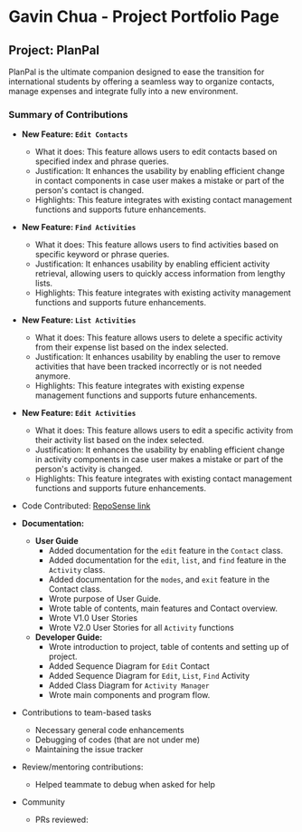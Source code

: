 # Gavin Chua - Project Portfolio Page

## Project: PlanPal
PlanPal is the ultimate companion designed to ease the transition for international students by offering a seamless way to organize contacts, manage expenses and integrate fully into a new environment.
### Summary of Contributions
* **New Feature: `Edit Contacts`**
    * What it does: This feature allows users to edit contacts based on specified index and phrase queries.
    * Justification: It enhances the usability by enabling efficient change in contact components in case user makes a mistake or part of the person's contact is changed.
    * Highlights: This feature integrates with existing contact management functions and supports future enhancements.

* **New Feature: `Find Activities`**
    * What it does: This feature allows users to find activities based on specific keyword or phrase queries.
    * Justification: It enhances usability by enabling efficient activity retrieval, allowing users to quickly access information from lengthy lists.
    * Highlights: This feature integrates with existing activity management functions and supports future enhancements.

* **New Feature: `List Activities`**
    * What it does: This feature allows users to delete a specific activity from their expense list based on the index selected.
    * Justification: It enhances usability by enabling the user to remove activities that have been tracked incorrectly or is not needed anymore.
    * Highlights: This feature integrates with existing expense management functions and supports future enhancements.

* **New Feature: `Edit Activities`**
    * What it does: This feature allows users to edit a specific activity from their activity list based on the index selected.
    * Justification: It enhances the usability by enabling efficient change in activity components in case user makes a mistake or part of the person's activity is changed.
    * Highlights: This feature integrates with existing contact management functions and supports future enhancements.


* Code Contributed: [RepoSense link](https://nus-cs2113-ay2425s1.github.io/tp-dashboard/?search=w14-2&sort=groupTitle&sortWithin=title&timeframe=commit&mergegroup=&groupSelect=groupByRepos&breakdown=true&checkedFileTypes=docs~functional-code~test-code~other&since=2024-09-20&tabOpen=true&tabType=zoom&zA=parasytezz&zR=AY2425S1-CS2113-W14-2%2Ftp%5Bmaster%5D&zACS=90.54285714285714&zS=2024-09-20&zFS=w14-2&zU=2024-10-28&zMG=false&zFTF=commit&zFGS=groupByRepos&zFR=false)


* **Documentation:**
    * **User Guide**
        * Added documentation for the `edit` feature in the `Contact` class.
        * Added documentation for the `edit`, `list`, and `find` feature in the `Activity` class.
        * Added documentation for the `modes`, and `exit` feature in the Contact class.
        * Wrote purpose of User Guide.
        * Wrote table of contents, main features and Contact overview.
        * Wrote V1.0 User Stories
        * Wrote V2.0 User Stories for all `Activity` functions
    * **Developer Guide:**
        * Wrote introduction to project, table of contents and setting up of project.
        * Added Sequence Diagram for `Edit` Contact
        * Added Sequence Diagram for `Edit`, `List`, `Find` Activity
        * Added Class Diagram for `Activity Manager`
        * Wrote main components and program flow.
      

* Contributions to team-based tasks
  * Necessary general code enhancements
  * Debugging of codes (that are not under me)
  * Maintaining the issue tracker


* Review/mentoring contributions: 
  * Helped teammate to debug when asked for help


* Community
  * PRs reviewed:
